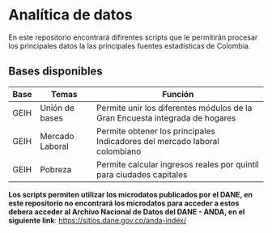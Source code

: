 # Analítica de datos

En este repositorio encontrará difirentes scripts que le permitirán procesar los principales datos la las principales fuentes estadísticas de Colombia. 

## Bases disponibles 

Base | Temas | Función
------------ | -------------| ----------|
GEIH| Unión de bases  |  Permite unir los diferentes módulos de la Gran Encuesta integrada de hogares 
GEIH|  Mercado Laboral | Permite obtener los principales Indicadores del mercado laboral colombiano  
GEIH | Pobreza|  Permite  calcular ingresos  reales por quintíl para ciudades capitales 


**Los  scripts permiten  utilizar los microdatos publicados por el DANE, en este repositorio no encontrará  los microdatos para acceder a estos debera acceder al Archivo Nacional de Datos del DANE - ANDA, en el siguiente link**: https://sitios.dane.gov.co/anda-index/
